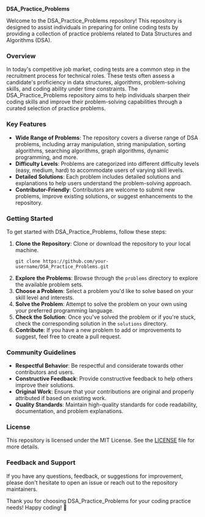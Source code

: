 **DSA_Practice_Problems**

Welcome to the DSA_Practice_Problems repository! This repository is designed to assist individuals in preparing for online coding tests by providing a collection of practice problems related to Data Structures and Algorithms (DSA).

### Overview
In today's competitive job market, coding tests are a common step in the recruitment process for technical roles. These tests often assess a candidate's proficiency in data structures, algorithms, problem-solving skills, and coding ability under time constraints. The DSA_Practice_Problems repository aims to help individuals sharpen their coding skills and improve their problem-solving capabilities through a curated selection of practice problems.

### Key Features
- **Wide Range of Problems**: The repository covers a diverse range of DSA problems, including array manipulation, string manipulation, sorting algorithms, searching algorithms, graph algorithms, dynamic programming, and more.
- **Difficulty Levels**: Problems are categorized into different difficulty levels (easy, medium, hard) to accommodate users of varying skill levels.
- **Detailed Solutions**: Each problem includes detailed solutions and explanations to help users understand the problem-solving approach.
- **Contributor-Friendly**: Contributors are welcome to submit new problems, improve existing solutions, or suggest enhancements to the repository.

### Getting Started
To get started with DSA_Practice_Problems, follow these steps:
1. **Clone the Repository**: Clone or download the repository to your local machine.
   ```
   git clone https://github.com/your-username/DSA_Practice_Problems.git
   ```
2. **Explore the Problems**: Browse through the `problems` directory to explore the available problem sets.
3. **Choose a Problem**: Select a problem you'd like to solve based on your skill level and interests.
4. **Solve the Problem**: Attempt to solve the problem on your own using your preferred programming language.
5. **Check the Solution**: Once you've solved the problem or if you're stuck, check the corresponding solution in the `solutions` directory.
6. **Contribute**: If you have a new problem to add or improvements to suggest, feel free to create a pull request.

### Community Guidelines
- **Respectful Behavior**: Be respectful and considerate towards other contributors and users.
- **Constructive Feedback**: Provide constructive feedback to help others improve their solutions.
- **Original Work**: Ensure that your contributions are original and properly attributed if based on existing work.
- **Quality Standards**: Maintain high-quality standards for code readability, documentation, and problem explanations.

### License
This repository is licensed under the MIT License. See the [LICENSE](LICENSE) file for more details.

### Feedback and Support
If you have any questions, feedback, or suggestions for improvement, please don't hesitate to open an issue or reach out to the repository maintainers.

Thank you for choosing DSA_Practice_Problems for your coding practice needs! Happy coding! 🚀
